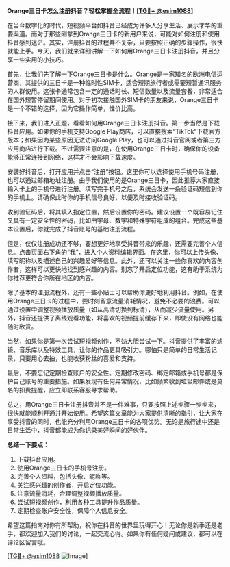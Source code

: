 **Orange三日卡怎么注册抖音？轻松掌握全流程！[[TG💪+ @esim1088](https://t.me/s/esim1088)]**

在当今数字化的时代，短视频平台如抖音已经成为许多人分享生活、展示才华的重要渠道。而对于那些刚拿到Orange三日卡的新用户来说，可能对如何注册和使用抖音感到迷茫。其实，注册抖音的过程并不复杂，只要按照正确的步骤操作，很快就能上手。今天，我们就来详细讲解一下如何用Orange三日卡注册抖音，并且分享一些实用的小技巧。

首先，让我们先了解一下Orange三日卡是什么。Orange是一家知名的欧洲电信运营商，其提供的三日卡是一种临时性SIM卡，适合短期旅行者或需要短暂通讯服务的人群使用。这张卡通常包含一定的通话时长、短信数量以及流量套餐，非常适合在国外短暂停留期间使用。对于初次接触国外SIM卡的朋友来说，Orange三日卡是一个不错的选择，因为它操作简单，性价比高。

接下来，我们进入正题，看看如何用Orange三日卡注册抖音。第一步当然是下载抖音应用。如果你的手机支持Google Play商店，可以直接搜索“TikTok”下载官方版本；如果因为某些原因无法访问Google Play，也可以通过抖音官网或者第三方应用商店进行下载。不过需要注意的是，在使用Orange三日卡时，确保你的设备能够正常连接到网络，这样才不会影响下载速度。

安装好抖音后，打开应用并点击“注册”按钮。这里你可以选择使用手机号码注册，也可以通过邮箱地址注册。由于我们使用的是Orange三日卡，因此推荐大家直接输入卡上的手机号进行注册。填写完手机号之后，系统会发送一条验证码短信到你的手机上。请确保此时你的手机信号良好，以便及时接收验证码。

收到验证码后，将其填入指定位置，然后设置你的密码。建议设置一个既容易记住又具有一定安全性的密码，比如由字母、数字和特殊字符组成的组合。完成这些基本设置后，你就完成了抖音账号的基础注册流程。

但是，仅仅注册成功还不够，要想更好地享受抖音带来的乐趣，还需要完善个人信息。点击页面右下角的“我”，进入个人资料编辑界面。在这里，你可以上传头像、填写昵称以及描述自己的兴趣爱好等信息。此外，还可以关注一些你喜欢的内容创作者，这样可以更快地找到感兴趣的内容。别忘了开启定位功能，这有助于系统为你推荐更符合你所在地区的内容。

除了基本的注册流程外，还有一些小贴士可以帮助你更好地利用抖音。例如，在使用Orange三日卡的过程中，要时刻留意流量消耗情况，避免不必要的浪费。可以通过设置中调整视频播放质量（如从高清切换到标清），从而减少流量使用。另外，抖音还提供了离线观看功能，将喜欢的视频提前缓存下来，即使没有网络也能随时欣赏。

当然，如果你是第一次尝试短视频创作，不妨大胆尝试一下。抖音提供了丰富的滤镜、音乐库以及特效工具，让你的作品更具吸引力。哪怕只是简单的日常生活记录，只要用心去拍，也能收获粉丝的喜爱和支持。

最后，不要忘记定期检查账户的安全性。定期修改密码、绑定邮箱或手机号都是保护自己账号的重要措施。如果发现有任何异常情况，比如频繁收到垃圾邮件或是莫名的扣费提醒，应立即联系客服寻求帮助。

总之，用Orange三日卡注册抖音并不是一件难事，只要按照上述步骤一步步来，很快就能顺利开通并开始使用。希望这篇文章能为大家提供清晰的指引，让大家在享受抖音的同时，也能充分利用Orange三日卡的各项优势。无论是旅行途中还是日常生活中，抖音都能成为你记录美好瞬间的好伙伴。

**总结一下要点：**
1. 下载抖音应用。
2. 使用Orange三日卡的手机号注册。
3. 完善个人资料，包括头像、昵称等。
4. 关注感兴趣的创作者，开启定位功能。
5. 注意流量消耗，合理调整视频播放质量。
6. 尝试短视频创作，利用各种工具提升作品质量。
7. 定期检查账户安全性，保障个人信息安全。

希望这篇指南对你有所帮助，祝你在抖音的世界里玩得开心！无论你是新手还是老手，都欢迎加入我们的讨论，一起交流心得。如果你有任何疑问或建议，都可以在评论区留言哦。

[[TG💪+ @esim1088](https://t.me/s/esim1088) ![Image](https://i.postimg.cc/4NQfJmqS/Snipaste-2025-05-13-00-14-12.png)]